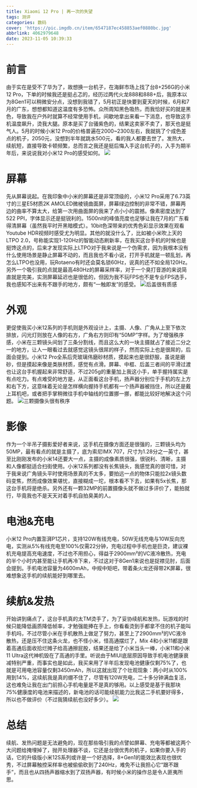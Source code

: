 ```yaml
---
title: Xiaomi 12 Pro | 再一次的失望
tags: 测评
categories: 数码
cover: 'https://pic.imgdb.cn/item/6547187ec458853aef0880bc.jpg'
abbrlink: 4062979648
date: 2023-11-05 10:39:33
---
```

# 前言
由于实在是受不了华为了，故想换一台机子，在海鲜市场上找了台8+256G的小米12 Pro，下单的时候我还是挺忐忑的，经历过两代火龙888和888+后，我原本以为8Gen1可以稍微安分点，没想到我错了，5月初正是快要到夏天的时候，6月和7月的广东，想想都知道这温度有多恐怖。众所周知黑色吸热，而我恰好买的就是黑色，导致我在户外时就算不经常使用手机，间歇地拿出来看一下消息，也导致这手机温度飙升，烫我大腿。原本是买了台骚紫色的，结果这卖家不卖了，那天也是挺气人。5月的时候小米12 Pro的价格普遍在2000~2300左右，我就挑了个成色差点的机子，2050元，没想到半年就跳水500元，看的我人都要去世了。发热大，续航短，直接导致卡顿频繁，总而言之我还是挺后悔入手这台机子的，入手为期半年后，来说说我对小米12 Pro的感受如何。
![](https://pic.imgdb.cn/item/6547187fc458853aef0884d6.jpg)

# 屏幕
先从屏幕说起。在我印象中小米的屏幕还是非常顶级的，小米12 Pro采用了6.73英寸的三星E5材质2K AMOLED微棱镜曲面屏，屏幕绿边控制的非常不错，屏幕两边的曲率不算太大，给第一次用曲面屏的我来了点小小的震撼。像素密度达到了522 PPI，字体显示还是挺锐利的。1500nit的峰值亮度也足够让我在7月的广东看得清屏幕（虽然我平时开黑暗模式）。10bit色深带来的优秀色彩显示效果在观看Youtube HDR视频时感受尤为明显。其他的就没什么了，比如被小米吹上天的LTPO 2.0，号称能实现1-120Hz的智能动态刷新率，在我买这台手机的时候也是挺馋这点的，后来才发现实际上LTPO对于我来说是一个伪需求，因为我根本没有什么使用场景是静止屏幕不动的，而且我也不看小说，打开手机就是一顿乱划，再怎么LTPO也没用，玩Rotaeno有时还会莫名锁60Hz，说真的还不如全局120Hz。另外一个吸引我的点就是最高480Hz的屏幕采样率，对于一个臭打音游的来说简直就是完美，实测屏幕延迟也是很低的，但因为我不玩FPS也不是专业FPS选手，我也感知不出来有不跟手的地方，颇有“一触即发”的感受。
![后盖很有质感](https://pic.imgdb.cn/item/6547187fc458853aef0882b8.jpg)

# 外观
更促使我买小米12系列的手机则是外观设计上，主摄、人像、广角从上至下依次排放，闪光灯则放在人像的右方，广角右方则印有“50MP”字样。为了增强秩序感，小米在三颗镜头间划了三条分割线，而且这么大的一块主摄就占了接近二分之一的地方，让人一眼看过去就感觉这镜头很屌的样子，然而实际上也是很屌的，后面会提到。小米12 Pro全系后壳玻璃伟磨砂材质，摸起来也是很舒服，虽说是磨砂，但是摸起来像是类肤材质，感觉有点滑。屏幕、中框、后盖三者间的平滑过渡也让这台手机握起来非常舒适，不过205g的重量加上我这小手，单手握持属实是有点吃力。有点难受的地方是，从正面看这台手机，扬声器分别位于手机的左上方和右下方，这意味着无论是怎样横向握持手机都有一个扬声器被挡住，所以还是戴上耳机吧，或者把手掌稍微往手机中轴线的位置挪一挪，都能比较好地解决这个问题。
![三颗摄像头很有秩序](https://pic.imgdb.cn/item/6547187fc458853aef088475.jpg)

# 影像
作为一个半吊子摄影爱好者来说，这手机在摄像方面还是很强的，三颗镜头均为50MP，最有看点的就是主摄了，底为索尼IMX 707，尺寸为1.28分之一英寸，甚至比刚刚发布的小米14还要大一点，主摄的成像素质很强，很锐利、清晰，主摄和人像都挺适合扫街使用。小米12系列都没有长焦镜头，我感觉真的很可惜，对于我来说广角镜头平时使用场景真的不太多，要拍远一点的物体只能拉2x镜头数码变焦，然而成像效果堪忧，直接糊成一坨，根本看不下去，如果有5x长焦，那这台手机将是绝杀。另外还有一颗32MP的前置摄像头就不做过多评价了，能拍就行，毕竟我也不是天天对着手机自拍臭美的人。

# 电池&充电
小米12 Pro内置澎湃P1芯片，支持120W有线充电，50W无线充电与10W反向充电，实测从5%有线充电至100%仅需22分钟，充电过程中手机也是巨烫，建议裸机充电提高充电速度，不过也不用担心，得益于2900mm²的VC液冷散热，充电的半个小时内甚至能让手机再冷下来，不过这对于8Gen1来说也是捉襟见肘，后面会提到。手机电池容量为4600mAh，中规中矩吧，带着条火龙还得带2K屏幕，很难想象这手机的续航能好到哪里去。

# 续航&发热
开始讲到痛点了，这台手机真的太TM烫手了，为了妥协续航和发热，玩游戏的时候只能降低画质降低帧率，才勉强能捧在手上，你看看烫到手都拿不住的机子能叫手机吗，不过尽管小米在手机散热上做足了努力，甚至上了2900mm²的VC液冷散热，还是压不住这条火龙，也不怪小米，怪高通摆烂了，Mix 4和小米11都是跟着高通后面收拾烂摊子给高通擦屁股，结果还是给了小米当头一棒，小米11和小米11 Ultra这代神机毁在了高通的手里。听说由于MIUI底层原因导致手机电池健康衰减特别严重，而事实也是如此，我买来用了半年后发现电池健康仅剩75%了，也就是可用电池容量仅剩3450mAh，所以这就出现了个壮观现象：两小时从100%用到14%，这续航我是真的绷不住了，尽管有120W充电，二十多分钟满血复活，这也难免让我在出门前担心手机电量是不是真的够用。以上感受是基于我那块75%健康度的电池来描述的，新电池的话可能续航能力比我这二手机要好得多，所以也不做评价（不过我猜续航也没好多少）。
![](https://pic.imgdb.cn/item/6547187ec458853aef087e13.jpg)

# 总结
续航、发热问题是无法避免的，现在那些吸引我的点譬如屏幕、充电等都被这两个大问题给掩埋掉了，抛开处理器不谈，它还是台很优秀的机子，如果你要入手的话，它的升级版小米12S系列或许是一个好选择，8+Gen1的能效比表现也很优秀，不过屏幕触控采样率也被偷偷砍到了240Hz，难免不让我担心它“跟不跟手”，而且也从四扬声器缩水到了双扬声器，有时候小米的操作总是令人匪夷所思。